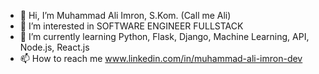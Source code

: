 - 👋 Hi, I’m Muhammad Ali Imron, S.Kom. (Call me Ali)
- 👀 I’m interested in SOFTWARE ENGINEER FULLSTACK
- 🌱 I’m currently learning Python, Flask, Django, Machine Learning, API, Node.js, React.js
- 📫 How to reach me www.linkedin.com/in/muhammad-ali-imron-dev

<!---
alimrndev/alimrndev is a ✨ special ✨ repository because its `README.md` (this file) appears on your GitHub profile.
You can click the Preview link to take a look at your changes.
--->
